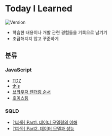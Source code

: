 # Today I Learned

![Version](https://img.shields.io/badge/version-2023.9.6-red.svg)

-  학습한 내용이나 개발 관련 경험들을 기록으로 남기기
-  조급해지지 않고 꾸준하게

## 분류

### JavaScript

-  [TDZ](./JavaScript/TDZ.md)
-  [this](./JavaScript/this.md)
-  [브라우저 렌더링 순서](./JavaScript/browser-rendering-order.md)
-  [호이스팅](./JavaScript/hoisting.md)

### SQLD

-  [[1과목] Part1. 데이터 모델링의 이해](./SQLD/subject1-1.md)
-  [[1과목] Part2. 데이터 모델과 성능](./SQLD/subject1-2.md)
